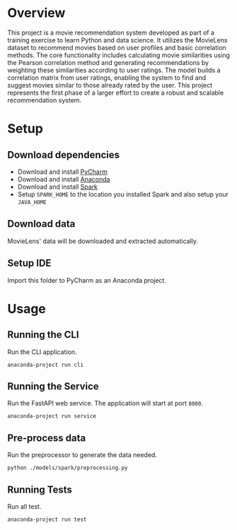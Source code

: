 # Overview

This project is a movie recommendation system developed as part of a training exercise to learn Python and data science.
It utilizes the MovieLens dataset to recommend movies based on user profiles and basic correlation methods. The core
functionality includes calculating movie similarities using the Pearson correlation method and generating
recommendations by weighting these similarities according to user ratings. The model builds a correlation matrix from
user ratings, enabling the system to find and suggest movies similar to those already rated by the user. This project
represents the first phase of a larger effort to create a robust and scalable recommendation system.

# Setup

## Download dependencies

- Download and install [PyCharm](https://www.jetbrains.com/pycharm/download/)
- Download and install [Anaconda](https://www.anaconda.com/download)
- Download and install [Spark](https://spark.apache.org/downloads.html)
- Setup `SPARK_HOME` to the location you installed Spark and also setup your `JAVA_HOME`

## Download data

MovieLens' data will be downloaded and extracted automatically.

## Setup IDE

Import this folder to PyCharm as an Anaconda project.

# Usage

## Running the CLI

Run the CLI application.

```
anaconda-project run cli
```

## Running the Service

Run the FastAPI web service. The application will start at port `8000`.

```
anaconda-project run service
```

## Pre-process data

Run the preprocessor to generate the data needed.

```
python ./models/spark/preprocessing.py
```

## Running Tests

Run all test.

```
anaconda-project run test
```